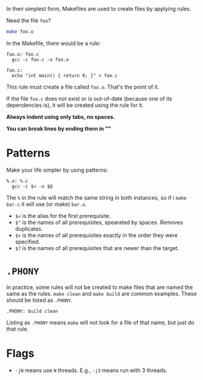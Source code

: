 In their simplest form, Makefiles are used to create files by applying rules.

Need the file `foo`?

```sh
make foo.o
```

In the Makefile, there would be a rule:

```make
foo.o: foo.c
  gcc -c foo.c -o foo.o
  
foo.c:
  echo "int main() { return 0; }" > foo.c
```

This rule must create a file called `foo.o`. That's the point of it.

If the file `foo.c` does not exist or is out-of-date (because one of its
dependencies is), it will be created using the rule for it.

**Always indent using only tabs, no spaces.**

**You can break lines by ending them in "\"**

Patterns
========

Make your life simpler by using patterns:

```make
%.o: %.c
  gcc -c $< -o $@
```

The `%` in the rule will match the same string in both instances, so if i `make
bar.c` it will use (or make) `bar.o`.

- `$<` is the alias for the first prerequisite.
- `$^` is the names of all prerequisites, spearated by spaces. Removes duplicates.
- `$+` is the names of all prerequisites exactly in the order they were specified.
- `$?` is the names of all prerequisites that are newer than the target.

`.PHONY`
========

In practice, some rules will not be created to make files that are named the same as the rules. `make clean` and `make build` are common examples. These should be listed as `.PHONY`.

```make
.PHONY: build clean
```

Listing as `.PHONY` means `make` will not look for a file of that name, but just do that rule.


Flags
=====

- `-jN` means use `N` threads. E.g., `-j3` means run with 3 threads.

